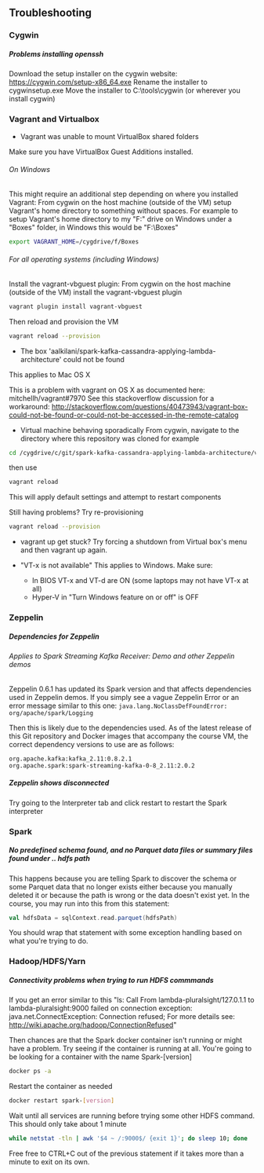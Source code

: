 ## Troubleshooting

### Cygwin

##### Problems installing openssh
Download the setup installer on the cygwin website: https://cygwin.com/setup-x86_64.exe
Rename the installer to cygwinsetup.exe
Move the installer to C:\tools\cygwin (or wherever you install cygwin)

### Vagrant and Virtualbox

* Vagrant was unable to mount VirtualBox shared folders

Make sure you have VirtualBox Guest Additions installed.

###### On Windows
This might require an additional step depending on where you installed Vagrant:
From cygwin on the host machine (outside of the VM) setup Vagrant's home directory to something without spaces. For example to setup Vagrant's home directory to my "F:" drive on Windows under a "Boxes" folder, in Windows this would be "F:\Boxes"
```bash
export VAGRANT_HOME=/cygdrive/f/Boxes
```

###### For all operating systems (including Windows)
Install the vagrant-vbguest plugin:
From cygwin on the host machine (outside of the VM) install the vagrant-vbguest plugin
```bash
vagrant plugin install vagrant-vbguest
```
Then reload and provision the VM
```bash
vagrant reload --provision
```

* The box 'aalkilani/spark-kafka-cassandra-applying-lambda-architecture' could not be found

This applies to Mac OS X

This is a problem with vagrant on OS X as documented here: mitchellh/vagrant#7970
See this stackoverflow discussion for a workaround: http://stackoverflow.com/questions/40473943/vagrant-box-could-not-be-found-or-could-not-be-accessed-in-the-remote-catalog

* Virtual machine behaving sporadically
From cygwin, navigate to the directory where this repository was cloned
for example
```bash
cd /cygdrive/c/git/spark-kafka-cassandra-applying-lambda-architecture/vagrant
```
then use 
```bash
vagrant reload
```
This will apply default settings and attempt to restart components

Still having problems? Try re-provisioning
```bash
vagrant reload --provision
```

* vagrant up get stuck?
Try forcing a shutdown from Virtual box's menu and then vagrant up again.

* "VT-x is not available"
This applies to Windows. Make sure:
  * In BIOS VT-x and VT-d are ON (some laptops may not have VT-x at all)
  * Hyper-V in "Turn Windows feature on or off" is OFF

### Zeppelin

##### Dependencies for Zeppelin
###### Applies to Spark Streaming Kafka Receiver: Demo and other Zeppelin demos

Zeppelin 0.6.1 has updated its Spark version and that affects dependencies used in Zeppelin demos. If you simply see a vague Zeppelin Error or an error message similar to this one:
`java.lang.NoClassDefFoundError: org/apache/spark/Logging`

Then this is likely due to the dependencies used. As of the latest release of this Git repository and Docker images that accompany the course VM, the correct dependency versions to use are as follows:
```
org.apache.kafka:kafka_2.11:0.8.2.1 
org.apache.spark:spark-streaming-kafka-0-8_2.11:2.0.2 
```

##### Zeppelin shows disconnected
Try going to the Interpreter tab and click restart to restart the Spark interpreter

### Spark

##### No predefined schema found, and no Parquet data files or summary files found under .. hdfs path
This happens because you are telling Spark to discover the schema or some Parquet data that no longer exists either because you manually deleted it or because the path is wrong or the data doesn't exist yet. In the course, you may run into this from this statement:

```scala
val hdfsData = sqlContext.read.parquet(hdfsPath)
```
You should wrap that statement with some exception handling based on what you're trying to do.

### Hadoop/HDFS/Yarn

##### Connectivity problems when trying to run HDFS commmands

If you get an error similar to this "ls: Call From lambda-pluralsight/127.0.1.1 to lambda-pluralsight:9000 failed on connection exception: java.net.ConnectException: Connection refused; For more details see:  http://wiki.apache.org/hadoop/ConnectionRefused"

Then chances are that the Spark docker container isn't running or might have a problem.
Try seeing if the container is running at all. You're going to be looking for a container with the name Spark-[version]
```bash
docker ps -a
```

Restart the container as needed
```bash
docker restart spark-[version]
```
Wait until all services are running before trying some other HDFS command. This should only take about 1 minute
```bash
while netstat -tln | awk '$4 ~ /:9000$/ {exit 1}'; do sleep 10; done
```
Free free to CTRL+C out of the previous statement if it takes more than a minute to exit on its own.
